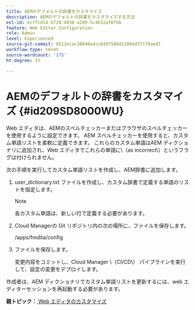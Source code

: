```yaml
---
title: AEMのデフォルトの辞書をカスタマイズ
description: AEMのデフォルトの辞書をカスタマイズする方法
exl-id: ecffcd14-6728-4938-a209-5c4b12af6fbb
feature: Web Editor Configuration
role: Admin
level: Experienced
source-git-commit: 0513ecac38840a4cc649758bd1180edff1f8aed1
workflow-type: tm+mt
source-wordcount: '175'
ht-degree: 1%

---
```


# AEMのデフォルトの辞書をカスタマイズ {#id209SD8000WU}

Web エディタは、AEMのスペルチェッカーまたはブラウザのスペルチェッカーを使用するように設定できます。 AEM スペルチェッカーを使用すると、カスタム単語リストを柔軟に定義できます。 これらのカスタム単語はAEM ディクショナリに追加され、Web エディタでこれらの単語に\（as incorrect\）というフラグは付けられません。

次の手順を実行してカスタム単語リストを作成し、AEM辞書に追加します。

1. user\_dictionary.txt ファイルを作成し、カスタム辞書で定義する単語のリストを指定します。

   >[!NOTE]
   >
   > 各カスタム単語は、新しい行で定義する必要があります。

1. Cloud Managerの Git リポジトリ内の次の場所に、ファイルを保存します。

   /apps/fmdita/config

1. ファイルを保存します。

   変更内容をコミットし、Cloud Manager \（CI/CD\） パイプラインを実行して、設定の変更をデプロイします。


作成者は、AEM ディクショナリでカスタム単語リストを更新するには、web エディターセッションを再起動する必要があります。

**親トピック：**[ Web エディタのカスタマイズ ](conf-web-editor.md)
